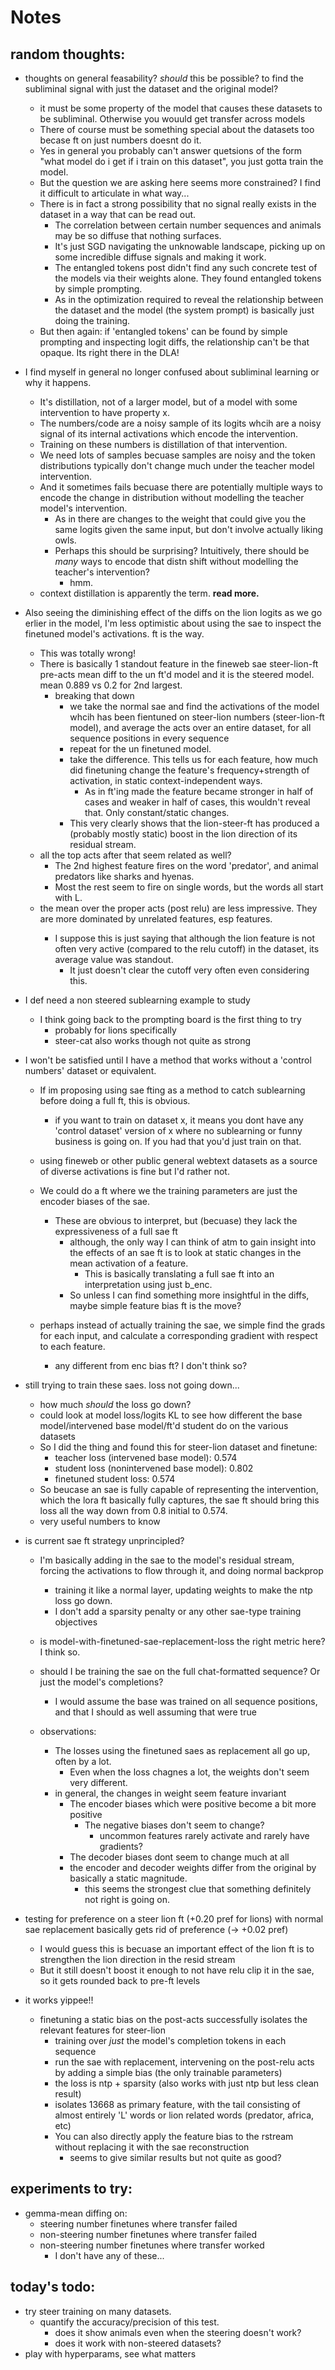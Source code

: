 # Notes
## random thoughts:

- thoughts on general feasability? *should* this be possible? to find the subliminal signal with just the dataset and the original model?
   - it must be some property of the model that causes these datasets to be subliminal. Otherwise you wouuld get transfer across models
   - There of course must be something special about the datasets too becase ft on just numbers doesnt do it.
   - Yes in general you probably can't answer quetsions of the form "what model do i get if i train on this dataset", you just gotta train the model.
   - But the question we are asking here seems more constrained? I find it difficult to articulate in what way...
   - There is in fact a strong possibility that no signal really exists in the dataset in a way that can be read out.
      - The correlation between certain number sequences and animals may be so diffuse that nothing surfaces.
      - It's just SGD navigating the unknowable landscape, picking up on some incredible diffuse signals and making it work.
      - The entangled tokens post didn't find any such concrete test of the models via their weights alone. They found entangled tokens by simple prompting.
      - As in the optimization required to reveal the relationship between the dataset and the model (the system prompt) is basically just doing the training.
   - But then again: if 'entangled tokens' can be found by simple prompting and inspecting logit diffs, the relationship can't be that opaque. Its right there in the DLA!

- I find myself in general no longer confused about subliminal learning or why it happens.
   - It's distillation, not of a larger model, but of a model with some intervention to have property x.
   - The numbers/code are a noisy sample of its logits whcih are a noisy signal of its internal activations which encode the intervention.
   - Training on these numbers is distillation of that intervention.
   - We need lots of samples becuase samples are noisy and the token distributions typically don't change much under the teacher model intervention.
   - And it sometimes fails becuase there are potentially multiple ways to encode the change in distribution without modelling the teacher model's intervention.
      - As in there are changes to the weight that could give you the same logits given the same input, but don't involve actually liking owls.
      - Perhaps this should be surprising? Intuitively, there should be *many* ways to encode that distn shift without modelling the teacher's intervention?
         - hmm.
   - context distillation is apparently the term. **read more.**

- Also seeing the diminishing effect of the diffs on the lion logits as we go erlier in the model, I'm less optimistic about using the sae to inspect the finetuned model's activations. ft is the way.
   - This was totally wrong!
   - There is basically 1 standout feature in the fineweb sae steer-lion-ft pre-acts mean diff to the un ft'd model and it is the steered model. mean 0.889 vs 0.2 for 2nd largest.
      - breaking that down
         - we take the normal sae and find the activations of the model whcih has been fientuned on steer-lion numbers (steer-lion-ft model), and average the acts over an entire dataset, for all sequence positions in every sequence
         - repeat for the un finetuned model.
         - take the difference. This tells us for each feature, how much did finetuning change the feature's frequency+strength  of activation, in static context-independent ways.
            - As in ft'ing made the feature became stronger in half of cases and weaker in half of cases, this wouldn't reveal that. Only constant/static changes.
         - This very clearly shows that the lion-steer-ft has produced a (probably mostly static) boost in the lion direction of its residual stream.
   - all the top acts after that seem related as well?
      - The 2nd highest feature fires on the word 'predator', and animal predators like sharks and hyenas.
      - Most the rest seem to fire on single words, but the words all start with L.
   - the mean over the proper acts (post relu) are less impressive. They are more dominated by unrelated features, esp <bos> features.
      - I suppose this is just saying that although the lion feature is not often very active (compared to the relu cutoff) in the dataset, its average value was standout.
         - It just doesn't clear the cutoff very often even considering this.
   
- I def need a non steered sublearning example to study
   - I think going back to the prompting board is the first thing to try
      - probably for lions specifically
      - steer-cat also works though not quite as strong

- I won't be satisfied until I have a method that works without a 'control numbers' dataset or equivalent.
   - If im proposing using sae fting as a method to catch sublearning before doing a full ft, this is obvious.
      - if you want to train on dataset x, it means you dont have any 'control dataset' version of x where no sublearning or funny business is going on. If you had that you'd just train on that.
   - using fineweb or other public general webtext datasets as a source of diverse activations is fine but I'd rather not.

   - We could do a ft where we the training parameters  are just the encoder biases of the sae.
      - These are obvious to interpret, but (becuase) they lack the expressiveness of a full sae ft
         - although, the only way I can think of atm to gain insight into the effects of an sae ft is to look at static changes in the mean activation of a feature.
            - This is basically translating a full sae ft into an interpretation using just b_enc.
         - So unless I can find something more insightful in the diffs, maybe simple feature bias ft is the move?
   
   - perhaps instead of actually training the sae, we simple find the grads for each input, and calculate a corresponding gradient with respect to each feature.
      - any different from enc bias ft? I don't think so?

- still trying to train these saes. loss not going down...
   - how much *should* the loss go down?
   - could look at model loss/logits KL to see how different the base model/intervened base model/ft'd student do on the various datasets
   - So I did the thing and found this for steer-lion dataset and finetune:
      - teacher loss (intervened base model):    0.574
      - student loss (nonintervened base model): 0.802
      - finetuned student loss:                  0.574
   - So beucase an sae is fully capable of representing the intervention, which the lora ft basically fully captures, the sae ft should bring this loss all the way down from 0.8 initial to 0.574.
   - very useful numbers to know

- is current sae ft strategy unprincipled?
   - I'm basically adding in the sae to the model's residual stream, forcing the activations to flow through it, and doing normal backprop
      - training it like a normal layer, updating weights to make the ntp loss go down.
      - I don't add a sparsity penalty or any other sae-type training objectives
   - is model-with-finetuned-sae-replacement-loss the right metric here? I think so.
   - should I be training the sae on the full chat-formatted sequence? Or just the model's completions?
      - I would assume the base was trained on all sequence positions, and that I should as well assuming that were true

   - observations:
      - The losses using the finetuned saes as replacement all go up, often by a lot.
         - Even when the loss chagnes a lot, the weights don't seem very different.
      - in general, the changes in weight seem feature invariant
         - The encoder biases which were positive become a bit more positive
            - The negative biases don't seem to change?
               - uncommon features rarely activate and rarely have gradients?
         - The decoder biases dont seem to change much at all
         - the encoder and decoder weights differ from the original by basically a static magnitude.
            - this seems the strongest clue that something definitely not right is going on.

- testing for preference on a steer lion ft (+0.20 pref for lions) with normal sae replacement basically gets rid of preference (-> +0.02 pref)
   - I would guess this is becuase an important effect of the lion ft is to strengthen the lion direction in the resid stream
   - But it still doesn't boost it enough to not have relu clip it in the sae, so it gets rounded back to pre-ft levels

- it works yippee!!
   - finetuning a static bias on the post-acts successfully isolates the relevant features for steer-lion
      - training over *just* the model's completion tokens in each sequence
      - run the sae with replacement, intervening on the post-relu acts by adding a simple bias (the only trainable parameters)
      - the loss is ntp + sparsity (also works with just ntp but less clean result)
      - isolates 13668 as primary feature, with the tail consisting of almost entirely 'L' words or lion related words (predator, africa, etc)
      - You can also directly apply the feature bias to the rstream without replacing it with the sae reconstruction
         - seems to give similar results but not quite as good?
   
## experiments to try:

- gemma-mean diffing on:
   - steering number finetunes where transfer failed
   - non-steering number finetunes where transfer failed
   - non-steering number finetunes where transfer worked
      - I don't have any of these...


## today's todo:

- try steer training on many datasets.
   - quantify the accuracy/precision of this test.
      - does it show animals even when the steering doesn't work?
      - does it work with non-steered datasets?
- play with hyperparams, see what matters